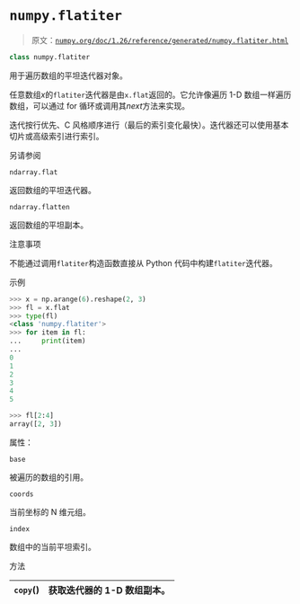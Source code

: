# `numpy.flatiter`

> 原文：[`numpy.org/doc/1.26/reference/generated/numpy.flatiter.html`](https://numpy.org/doc/1.26/reference/generated/numpy.flatiter.html)

```py
class numpy.flatiter
```

用于遍历数组的平坦迭代器对象。

任意数组*x*的`flatiter`迭代器是由`x.flat`返回的。它允许像遍历 1-D 数组一样遍历数组，可以通过 for 循环或调用其*next*方法来实现。

迭代按行优先、C 风格顺序进行（最后的索引变化最快）。迭代器还可以使用基本切片或高级索引进行索引。

另请参阅

`ndarray.flat`

返回数组的平坦迭代器。

`ndarray.flatten`

返回数组的平坦副本。

注意事项

不能通过调用`flatiter`构造函数直接从 Python 代码中构建`flatiter`迭代器。

示例

```py
>>> x = np.arange(6).reshape(2, 3)
>>> fl = x.flat
>>> type(fl)
<class 'numpy.flatiter'>
>>> for item in fl:
...     print(item)
...
0
1
2
3
4
5 
```

```py
>>> fl[2:4]
array([2, 3]) 
```

属性：

`base`

被遍历的数组的引用。

`coords`

当前坐标的 N 维元组。

`index`

数组中的当前平坦索引。

方法

| `copy`() | 获取迭代器的 1-D 数组副本。 |
| --- | --- |
